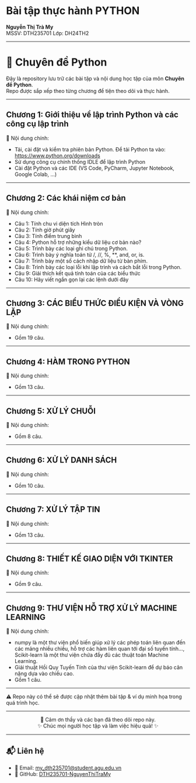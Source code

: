 <p align="center">
  <h1>Bài tập thực hành PYTHON</h1>
  <b>Nguyễn Thị Trà My</b><br>
  MSSV: DTH235701
  Lớp: DH24TH2
</p>

---

# 🐍 Chuyên đề Python

Đây là repository lưu trữ các bài tập và nội dung học tập của môn **Chuyên đề Python**.  
Repo được sắp xếp theo từng chương để tiện theo dõi và thực hành.

---

## Chương 1: Giới thiệu về lập trình Python và các công cụ lập trình
🔹 Nội dung chính:
- Tải, cài đặt và kiểm tra phiên bản Python. Để tải Python ta vào: https://www.python.org/downloads  
- Sử dụng công cụ chính thống IDLE để lập trình Python   
- Cài đặt Python và các IDE (VS Code, PyCharm, Jupyter Notebook, Google Colab, …)    

---

## Chương 2: Các khái niệm cơ bản
🔹 Nội dung chính:
- Câu 1: Tính chu vi diện tích Hình tròn   
- Câu 2: Tính giờ phút giây   
- Câu 3: Tính điểm trung bình  
- Câu 4: Python hỗ trợ những kiểu dữ liệu cơ bản nào?   
- Câu 5: Trình bày các loại ghi chú trong Python.
- Câu 6: Trình bày ý nghĩa toán tử /, //, %, **, and, or, is.
- Câu 7: Trình bày một số cách nhập dữ liệu từ bàn phím.
- Câu 8: Trình bày các loại lỗi khi lập trình và cách bắt lỗi trong Python.
- Câu 9: Giải thích kết quả tính toán của các biểu thức
- Câu 10: Hãy viết ngắn gọn lại các lệnh dưới đây  

---

## Chương 3: CÁC BIỂU THỨC ĐIỀU KIỆN VÀ VÒNG LẶP
🔹 Nội dung chính:
- Gồm 19 câu.    

---

## Chương 4: HÀM TRONG PYTHON
🔹 Nội dung chính:
- Gồm 13 câu.    

---

## Chương 5: XỬ LÝ CHUỖI
🔹 Nội dung chính:
- Gồm 8 câu.    

---

## Chương 6: XỬ LÝ DANH SÁCH
🔹 Nội dung chính:
- Gồm 10 câu.    

---

## Chương 7: XỬ LÝ TẬP TIN
🔹 Nội dung chính:
- Gồm 13 câu.    

---

## Chương 8: THIẾT KẾ GIAO DIỆN VỚI TKINTER 
🔹 Nội dung chính:
- Gồm 9 câu.    

---

## Chương 9: THƯ VIỆN HỖ TRỢ XỬ LÝ MACHINE LEARNING
🔹 Nội dung chính:
- numpy là một thư viện phổ biến giúp xử lý các phép toán liên quan đến các mảng nhiều chiều, hỗ trợ các hàm liên quan tới đại số tuyến tính…, Scikit-learn là một thư viện chứa đầy đủ các thuật toán Machine Learning.
- Giải thuật Hồi Quy Tuyến Tính của thư viện Scikit-learn để dự báo cân nặng dựa vào chiều cao.
- Gồm 1 câu.    

---

⚠️ Repo này có thể sẽ được cập nhật thêm bài tập & ví dụ minh họa trong quá trình học.

---

<p align="center">
  🙏 Cảm ơn thầy và các bạn đã theo dõi repo này. <br>
  ✨ Chúc mọi người học tập và làm việc hiệu quả! ✨
</p>

---
## 📬 Liên hệ
- 📧 Email: my_dth235701@student.agu.edu.vn
- 📌 GitHub: [DTH235701-NguyenThiTraMy](https://github.com/DTH235701-NguyenThiTraMy)
